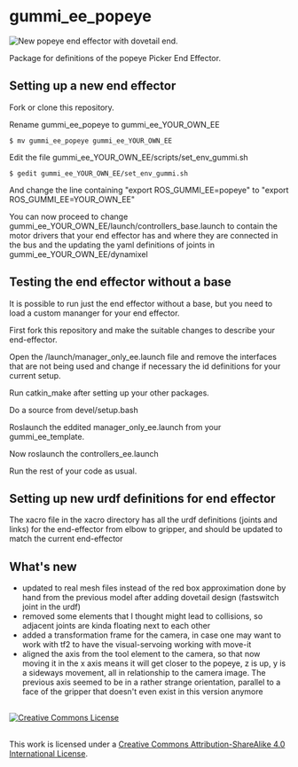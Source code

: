 # gummi_ee_popeye


![](https://raw.githubusercontent.com/wiki/GummiFactory/gummi_ee_popeye/images/popeye.png  "New popeye end effector with dovetail end.")


Package for definitions of the popeye Picker End Effector. 

## Setting up a new end effector

Fork or clone this repository. 

Rename gummi_ee_popeye to gummi_ee_YOUR_OWN_EE

`$ mv gummi_ee_popeye gummi_ee_YOUR_OWN_EE`

Edit the file gummi_ee_YOUR_OWN_EE/scripts/set_env_gummi.sh

`$ gedit gummi_ee_YOUR_OWN_EE/set_env_gummi.sh`

And change the line containing "export ROS_GUMMI_EE=popeye" to "export ROS_GUMMI_EE=YOUR_OWN_EE"

You can now proceed to change gummi_ee_YOUR_OWN_EE/launch/controllers_base.launch to contain the motor drivers that your end effector has and where they are connected in the bus and the updating the yaml definitions of joints in gummi_ee_YOUR_OWN_EE/dynamixel

## Testing the end effector without a base 

It is possible to run just the end effector without a base, but you need to load a custom mananger for your end effector. 

First fork this repository and make the suitable changes to describe your end-effector.

Open the /launch/manager_only_ee.launch file and remove the interfaces that are not being used and change if necessary the id definitions for your current setup. 

Run catkin_make after setting up your other packages. 

Do a source from devel/setup.bash

Roslaunch the eddited manager_only_ee.launch from your gummi_ee_template.

Now roslaunch the controllers_ee.launch

Run the rest of your code as usual.

## Setting up new urdf definitions for end effector

The xacro file in the xacro directory has all the urdf definitions (joints and links) for the end-effector from elbow to gripper, and should be updated to match the current end-effector

## What's new

 - updated to real mesh files instead of the red box approximation done by hand from the previous model after adding dovetail design (fastswitch joint in the urdf)
 - removed some elements that I thought might lead to collisions, so adjacent joints are kinda floating next to each other
 - added a transformation frame for the camera, in case one may want to work with tf2 to have the visual-servoing working with move-it
 - aligned the axis from the tool element to the camera, so that now moving it in the x axis means it will get closer to the popeye, z is up, y is a sideways movement, all in relationship to the camera image. The previous axis seemed to be in a rather strange orientation, parallel to a face of the gripper that doesn't even exist in this version anymore


## 

<a rel="license" href="http://creativecommons.org/licenses/by-sa/4.0/"><img alt="Creative Commons License" style="border-width:0" src="https://i.creativecommons.org/l/by-sa/4.0/88x31.png" /></a>

<br />This work is licensed under a <a rel="license" href="http://creativecommons.org/licenses/by-sa/4.0/">Creative Commons Attribution-ShareAlike 4.0 International License</a>.
